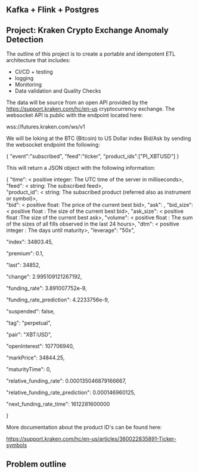 ## Kafka + Flink + Postgres 

## Project: Kraken Crypto Exchange Anomaly Detection
The outline of this project is to create a portable and idempotent ETL architecture that includes:

- CI/CD + testing
- logging
- Monitoring
- Data validation and Quality Checks

The data will be source from an open API provided by the https://support.kraken.com/hc/en-us cryptocurrency exchange. 
The websocket API is public with the endpoint located here:

wss://futures.kraken.com/ws/v1

We will be loking at the BTC (Bitcoin) to US Dollar index Bid/Ask by sending the websocket endpoint the following:


{  "event":"subscribed",  "feed":"ticker",  "product_ids":["PI_XBTUSD"] }


This will return a JSON object with the following information:

{
  "time": <  positive integer: 	The UTC time of the server in milliseconds>,  
  "feed": < string: 	The subscribed feed>,  
  "product_id": < string: The subscribed product (referred also as instrument or symbol)>,  
  "bid": <  positive float: 	The price of the current best bid>,
  "ask": <positive float 	: The price of the current best ask >,
  "bid_size": < positive float : The size of the current best bid>,
  "ask_size": < positive float 	:The size of the current best ask>,
  "volume": < positive float : The sum of the sizes of all fills observed in the last 24 hours>,
  "dtm": <  positive integer 	: The days until maturity>,
  "leverage": "50x",

  "index": 34803.45,

  "premium": 0.1,

  "last": 34852,

  "change": 2.995109121267192,

  "funding_rate": 3.891007752e-9,

  "funding_rate_prediction": 4.2233756e-9,

  "suspended": false,

  "tag": "perpetual",

  "pair": "XBT:USD",

  "openInterest": 107706940,

  "markPrice": 34844.25,

  "maturityTime": 0,

  "relative_funding_rate": 0.000135046879166667,

  "relative_funding_rate_prediction": 0.000146960125,

  "next_funding_rate_time": 1612281600000

} 
 
 
More documentation about the product ID's can be found here:

https://support.kraken.com/hc/en-us/articles/360022835891-Ticker-symbols

## Problem outline




